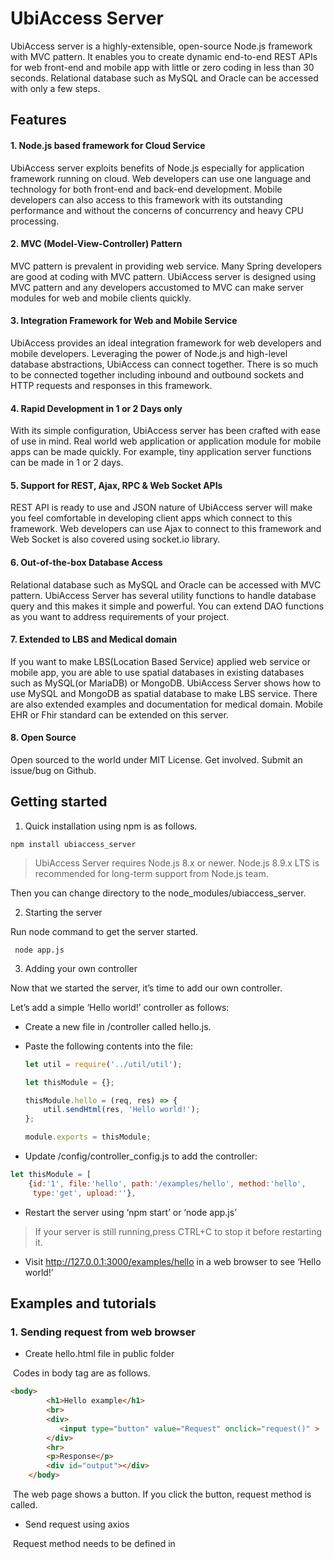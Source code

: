 # **UbiAccess Server**

UbiAccess server is a highly-extensible, open-source Node.js framework with MVC pattern. It enables you to create dynamic end-to-end REST APIs for web front-end and mobile app with little or zero coding in less than 30 seconds. Relational database such as MySQL and Oracle can be accessed with only a few steps.

###  

## **Features**

#### 1. Node.js based framework for Cloud Service

UbiAccess server exploits benefits of Node.js especially for application framework running on cloud. Web developers can use one language and technology for both front-end and back-end development. Mobile developers can also access to this framework with its outstanding performance and without the concerns of concurrency and heavy CPU processing. 

 

#### 2. MVC (Model-View-Controller) Pattern

MVC pattern is prevalent in providing web service. Many Spring developers are good at coding with MVC pattern. UbiAccess server is designed using MVC pattern and any developers accustomed to MVC can make server modules for web and mobile clients quickly.

 

#### 3. Integration Framework for Web and Mobile Service

UbiAccess provides an ideal integration framework for web developers and mobile developers. Leveraging the power of Node.js and high-level database abstractions, UbiAccess can connect together. There is so much to be connected together including inbound and outbound sockets and HTTP requests and responses in this framework.

####  

#### 4. Rapid Development in 1 or 2 Days only

With its simple configuration, UbiAccess server has been crafted with ease of use in mind. Real world web application or application module for mobile apps can be made quickly. For example, tiny application server functions can be made in 1 or 2 days.

 

#### 5. Support for REST, Ajax, RPC & Web Socket APIs

REST API is ready to use and JSON nature of UbiAccess server will make you feel comfortable in developing client apps which connect to this framework. Web developers can use Ajax to connect to this framework and Web Socket is also covered using socket.io library.

 

#### 6. Out-of-the-box Database Access

Relational database such as MySQL and Oracle can be accessed with MVC pattern. UbiAccess Server has several utility functions to handle database query and this makes it simple and powerful. You can extend DAO functions as you want to address requirements of your project.

 

#### 7. Extended to LBS and Medical domain

If you want to make LBS(Location Based Service) applied web service or mobile app, you are able to use spatial databases in existing databases such as MySQL(or MariaDB) or MongoDB. UbiAccess Server shows how to use MySQL and MongoDB as spatial database to make LBS service. There are also extended examples and documentation for medical domain. Mobile EHR or Fhir standard can be extended on this server.



#### 8. Open Source

Open sourced to the world under MIT License. Get involved. Submit an issue/bug on Github.

 



## **Getting started**

1. Quick installation using npm is as follows.

```
npm install ubiaccess_server
```

>  UbiAccess Server requires Node.js 8.x or newer. Node.js 8.9.x LTS is recommended for long-term support from Node.js team.

Then you can change directory to the node_modules/ubiaccess_server.



2. Starting the server

Run node command to get the server started.

```
 node app.js
```



3. Adding your own controller

Now that we started the server, it’s time to add our own controller.

Let’s add a simple ‘Hello world!’ controller as follows:

- Create a new file in /controller called hello.js.

- Paste the following contents into the file:

  ```javascript
  let util = require('../util/util');

  let thisModule = {};

  thisModule.hello = (req, res) => {
      util.sendHtml(res, 'Hello world!');
  };

  module.exports = thisModule;
  ```



-  Update /config/controller_config.js to add the controller:

  ```javascript
  let thisModule = [
      {id:'1', file:'hello', path:'/examples/hello', method:'hello', 
       type:'get', upload:''},
  ```



- Restart the server using ‘npm start’ or ‘node app.js’

>  If your server is still running,press CTRL+C to stop it before restarting it.



- Visit <http://127.0.0.1:3000/examples/hello> in a web browser to see ‘Hello world!’







## **Examples and tutorials**

### **1. Sending request from web browser**

- Create hello.html file in public folder

​       Codes in body tag are as follows.

```html
<body>
        <h1>Hello example</h1>
        <br>
        <div>
           <input type="button" value="Request" onclick="request()" >
        </div>
        <hr>
        <p>Response</p>
        <div id="output"></div>
    </body>
```

​      The web page shows a button. If you click the button, request method is called. 

- Send request using axios

​      Request method needs to be defined in <script> tag.

​      Axios library is used to make a request. Axios request is simple enough to put
only several parameters such as request method, url and requestType.

```javascript
function request() {
  axios({
    method:'get',
    url:'http://localhost:3000/examples/hello',
    responseType:'text'
  }).then(function (response) {
    console.log('Response -> ' + JSON.stringify(response));

    if (response.status == 200) {
      println(response.data);
    }
  }).catch(function (error) {
    println('Error -> ' + JSON.stringify(error));
  });
}
```

​      You can see response if response.status is 200. JQuery and Axios library need to be loaded before used.



```html
<!-- jQuery -->
<script src="https://code.jquery.com/jquery-3.2.1.min.js" 
        integrity="sha256-hwg4gsxgFZhOsEEamdOYGBf13FyQuiTwlAQgxVSNgt4=" 
        crossorigin="anonymous">
</script>

<!-- Axios -->
<script src="https://unpkg.com/axios/dist/axios.min.js">
</script>

```



- Open web page in browser and click [Request] button

​      You can see response data





### 2. Parameter listing and Logging

- Create a new file in /controller called params.js.


- Paste the following contents into the file.

```javascript
let util = require('../util/util');
let logger = require('../logger');

var thisModule = {};

thisModule.params = (req, res) => {
    logger.debug('params:params controller called.');

    const params = req.query;
    logger.debug('PARAMS -> ' + JSON.stringify(params));

    util.sendHtml(res, 'PARAMS -> ' + JSON.stringify(params));
};

module.exports = thisModule;
```



- Update /config/controller_config.js to add the controller:

```javascript
let thisModule = [
    {id:'2', file:'params', path:'/examples/params', method:'params', 
     type:'get', upload:''},
```

 

- Restart the server using ‘node app.js’


- Visit <http://127.0.0.1:3000/examples/params>?id=john in a web browser to see parameter passed to the server.


- Create a file called params.html in public folder and make a request using axios

```javascript
function request() {
  var id = $('#idInput').val();

  axios({
    method:'get',
    url:'http://localhost:3000/examples/params',
    responseType:'text',
    params: {
      id: id
    }
  }).then(function (response) {
    console.log('Response -> ' + JSON.stringify(response));

    if (response.status == 200) {
      println(response.data);
    }
  }).catch(function (error) {
    println('Error -> ' + JSON.stringify(error));
  });
}
```

​      If a user enters id in input box and click request button, a request can be made using the entered value.



- Visit http://localhost:3000/public/params.html in a web browser and click the request button.







### 3. Request using POST method and JSON response parsing

- Create a new file in /controller called json.js.


- Paste the following contents into the file.

```javascript
let util = require('../util/util');
let logger = require('../logger');

let thisModule = {};

thisModule.json = (req, res) => {
    logger.debug('json:json controller called.');

    let params = req.body;
    logger.debug('PARAMS -> ' + JSON.stringify(params));

    util.sendJson(res, params.requestCode, 200, 'success', 
                  'string', 'PARAMS -> ' + JSON.stringify(params));
};

module.exports = thisModule;
```

  

- Update /config/controller_config.js to add the controller:

```javascript
let thisModule = [
    {id:'3', file:'json', path:'/examples/json', method:'json', 
     type:'post', upload:''},
```

 

- Create a file called params.html in public folder and make a request using axios

​      request method is set to post and responseType is set to json

​      parameters for post method are added using data property.

​      response will be a JSON object.

```javascript
function request() {
  var id = $('#idInput').val();

  axios({
    method:'post',
    url:'http://127.0.0.1:3000/examples/json',
    responseType:'json',
    data: {
      requestCode: 101,
      id: id
    }
  }).then(function (response) {
    console.log('Response -> ' + JSON.stringify(response));

    if (response.status == 200) {
      println('requestCode : ' + response.data.requestCode);
      println('code : ' + response.data.code + ',message : ' + 
               response.data.message);
      println('resultType : ' + response.data.resultType);
      println('result : ' + response.data.result);
    }
  }).catch(function (error) {
    println('Error -> ' + JSON.stringify(error));
  });
}
```



- Visit http://localhost:3000/public/params.html in a web browser and click the request button.







### 4. Configuration for Logging

- Log files are created in log folder and the daily rotated file name is server.

​      logger.js file is in root folder and you can configure logging in it.

​      You can change the name of log file and log level in the logger.js

​      MySQL database is used for storing request parameters and responses.

​      You need to install MySQL and connection parameters are set in the config/config.js file.

​      Change host, port, user and password properties according to your database configuration.

```javascript
    db_stat: {                             
        type : 'mysql',
        connectionLimit : 10, 
        host     : '127.0.0.1',
        port     : 3306, 
        user     : 'root',
        password : 'admin',
        database : 'ubiaccess',
        debug    :  false
    },
```

 



### 5. MySQL Database and DAO

​      Relational databases such as MySQL, Oracle and SQLite are supported.

​      In this section, we will make a controller and DAO functions to read and update database records.

- Load world database

​      You need to load world database which contains information on many nations.



- Add database connection information

​      If you confirmed that world database is loaded in your MySQL database, add database connection information in the config/config.js file as follows.

```javascript
module.exports = {
       ...
	db: [                                   
        {                                    
            name : 'database_mysql',
            type : 'mysql',
            connectionLimit : 10, 
            host     : '127.0.0.1',
            port     : 3306, 
            user     : 'root',
            password : 'admin',
            database : 'world',
            debug    :  false,
            stat_database : 'ubiaccess'
        },
```

​       connection parameters such as host, port, user and password can be different according to your database configuration

 

- Create a DAO file

​      Create a world.js file in database folder.

​      DAO file has functions to manipulate database query and update.

```javascript
let thisModule = {};
let logger = require('../logger');

let sql = {
    readCountry:
        'select \
            name, continent, population, GNP \
         from world.country \
         where \
            name = ?'
};

thisModule.readCountry = (pool, data, callback) => {
	logger.debug('world.readCountry DAO called.');
    logger.debug(JSON.stringify(data));
	
	pool.execute(pool, sql.readCountry, data, callback);
};

module.exports = thisModule;
```

​      world.js is a module and readCountry function is added to the module.exports.

​      A SQL statement is defined in the sql variable and you can use it in the readCountry function.

​      The readCountry SQL has one parameter you can pass it to query name, continent, population and GNP columns from world.country table.

 

- Register the DAO file in database_config.js

​      Once a DAO file created, it needs to be registered in config/database_config.js file.

```javascript
module.exports = [
    {id:'1', database_index:0, name:'world', file:'world'}
];
```

​      information on the DAO file is added to the array.

​      database_index : index of the database connection information in db array in config.js.

 

- Create a controller file

​      Create a world.js file in databasefolder.

​      A controller has routing functions to handle client requests

​      if the client request has POST method,request parameters are in req.body property.

```javascript
thisModule.readCountry = (req, res) => {
    logger.debug('world:readCountry controller called.');

    var params = req.body;
    logger.debug('PARAMS -> ' + JSON.stringify(params));
```

​      You can use query method to use DAO method defined in the world.js DAO file. 

​      query method call the DAO method and send response to the client according to the query result.

​      You only need to pass input parameters and several parameters in the values variable.

```javascript
let input = [params.name];

let values = {
  input: input,
  params: params,
  database_type: 'mysql',
  database_name: 'database_mysql',
  database_file: 'world',
  database_module: 'readCountry',
  req: req,
  res: res
}; 

util.query(values);
```



- Register the controller function

​      A controller created for a client request needs to be registered in controller_config.js file.

```javascript
{id:'4', file:'world', path:'/examples/readCountry', method:'readCountry', 
 type:'post', upload:''},
```

 

- Create world.html file in public folder

​      Client request function called getCountry can be created in a web page called world.html.

```javascript
function readCountry() {
  var name = $('#nameInput').val();

  axios({
    method:'post',
    url:'http://127.0.0.1:3000/examples/readCountry',
    responseType:'json',
    data: {
      requestCode: 101,
      name: name
    }
  }).then(function (response) {

```



- Restart the server and open world.html page

​      If you click readCountry button, JSON response containing database query result is printed.





### 6. Column mapping and handling of query results

​      You can use utility functions in DAO file.

​      In case you need to map columns in query results to response properties, you only need to pass additional mapper variable.



- Create a readCountry2 function in /controller/world.js file.

​      Just copy readCountry function and change name of the function.

​      Add mapper variable.

​      The name column will be mapped to name property in response and GNP column to GNP perperty.

```javascript
let mapper = {
  name: 'name',
  GNP: 'GNP'
};
```



- Add the mapper variable to the values variable 

```javascript
let values = {
  input: input,
  mapper: mapper,
  params: params,
  database_type: 'mysql',
  database_name: 'database_mysql',
  database_file: 'world',
  database_module: 'readCountry',
  req: req,
  res: res
}; 
```



- Register readCountry2 controller function inconfig/controller_config.js

```javascript
{id:'5', file:'world', path:'/examples/readCountry2', method:'readCountry2',  type:'post', upload:''},
```



- Open world.html file and click readCountry2 button

​      Only name and GNP columns are printed. Those columns are mapped incontroller.

 



### 7. Direct handling of query results

​      In case you need to handle the query results directly, you can make it return query result.



- Create a readCountry3 function in /controller/world.js file.

​       Just copy readCountry function and change name of the function.

​      Add result flag to the values variable. 

```javascript
let values = {
  input: input,
  result: true,
  params: params,
  database_type: 'mysql',
  database_name: 'database_mysql',
  database_file: 'world',
  database_module: 'readCountry',
  req: req,
  res: res
}; 
```



- Add callback parameter in calling query function

```javascript
util.query(values, (output) => {
  if (output && output.length > 0) {
    output[0].added = 'added value for test';
  }

  util.sendJson(res, params.requestCode, 200, 
                values.database_file + ':' + values.database_module + 
                ' success', 'list', output);
});
```



- Register readCountry3 controller function inconfig/controller_config.js

```javascript
{id:'6', file:'world', path:'/examples/readCountry3', method:'readCountry3',    type:'post', upload:''},
```

 

- Open world.html file and click readCountry3 button

​      added property is added in the controller.

 



### 8. Creating Update Controller

- Add updateCountry DAO function in database/world.js file.


- Add updateCountry controller function in controller/world.js file.


- Register updateCountry controller function inconfig/controller_config.js


- Open world.html file and click updateCountry button.
- See examples for more information.







### 9. Direct handling of update results

- Add updateCountry2 controller function in controller/world.jsfile.


- Register updateCountry2 controller function in config/controller_config.js


- Open world.html file and click updateCountry2 button.
- See examples for more information.







### 10. Query emp table using Oracle Database

- Load emp table to Oracle database.
- Add database connection information to config/config.js file.
- Create employee.js file in database folder and add getEmployee DAO function.
- Register it to the config/database_config.js file.
- Create employee.js file in controller folder.
- Add getEmployee function in employee.js file.
- Register getEmployee function in config/controller_config.js
- Open employee.html file and click getEmployee button.
- See examples for more information.







### 11. Update emp table

- Add updateEmployee employee.js function incontroller/employee.js file.
- Register updateEmployee function in config/controller_config.js
- Open employee.html file and click updateEmployee button.
- See examples for more information.







### 12. File Upload

- Create controller/file.js file and add uploadFile function.
- Register uploadFile controller in config/controller_config.js.
- Create database/memo.js file to execute SQL for inserting a record into test.memotable.
- Register memo DAO file in config/database_config.js
- Create controller/memo.js file and add insertMemo function
- Register insertMemo controller in config/controller_config.js
- Open memo.html and enter texts and select an image file before clicking save button.
- See examples for more information.







## Documentation

- There are additional examples and documentation for this server.


1. Mobile App examples and documentation

2. Socket.IO, RPC examples and documentation

3. LBS(Location Based Service) examples and documentation

4. Medical(EHR) examples and documentation

   ​

- For more information, please feel free to ask. 






## License

Licensed under the MIT License. See [LICENSE](https://github.com/franciscop/server/blob/master/LICENSE) for the full license.





## Author & support

This package was created by Mike and members of U&S Networks Inc. but hopefully developed and maintained by many others.

You can also [sponsor the project](http://unsnetworks.com/sponsor), get your logo in here and some other perks with tons of ♥

